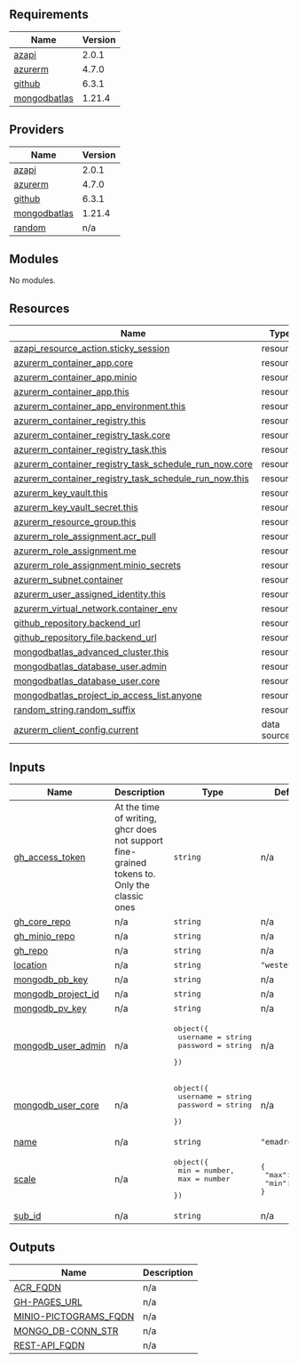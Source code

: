 <!-- BEGIN_TF_DOCS -->
## Requirements

| Name | Version |
|------|---------|
| <a name="requirement_azapi"></a> [azapi](#requirement\_azapi) | 2.0.1 |
| <a name="requirement_azurerm"></a> [azurerm](#requirement\_azurerm) | 4.7.0 |
| <a name="requirement_github"></a> [github](#requirement\_github) | 6.3.1 |
| <a name="requirement_mongodbatlas"></a> [mongodbatlas](#requirement\_mongodbatlas) | 1.21.4 |

## Providers

| Name | Version |
|------|---------|
| <a name="provider_azapi"></a> [azapi](#provider\_azapi) | 2.0.1 |
| <a name="provider_azurerm"></a> [azurerm](#provider\_azurerm) | 4.7.0 |
| <a name="provider_github"></a> [github](#provider\_github) | 6.3.1 |
| <a name="provider_mongodbatlas"></a> [mongodbatlas](#provider\_mongodbatlas) | 1.21.4 |
| <a name="provider_random"></a> [random](#provider\_random) | n/a |

## Modules

No modules.

## Resources

| Name | Type |
|------|------|
| [azapi_resource_action.sticky_session](https://registry.terraform.io/providers/Azure/azapi/2.0.1/docs/resources/resource_action) | resource |
| [azurerm_container_app.core](https://registry.terraform.io/providers/hashicorp/azurerm/4.7.0/docs/resources/container_app) | resource |
| [azurerm_container_app.minio](https://registry.terraform.io/providers/hashicorp/azurerm/4.7.0/docs/resources/container_app) | resource |
| [azurerm_container_app.this](https://registry.terraform.io/providers/hashicorp/azurerm/4.7.0/docs/resources/container_app) | resource |
| [azurerm_container_app_environment.this](https://registry.terraform.io/providers/hashicorp/azurerm/4.7.0/docs/resources/container_app_environment) | resource |
| [azurerm_container_registry.this](https://registry.terraform.io/providers/hashicorp/azurerm/4.7.0/docs/resources/container_registry) | resource |
| [azurerm_container_registry_task.core](https://registry.terraform.io/providers/hashicorp/azurerm/4.7.0/docs/resources/container_registry_task) | resource |
| [azurerm_container_registry_task.this](https://registry.terraform.io/providers/hashicorp/azurerm/4.7.0/docs/resources/container_registry_task) | resource |
| [azurerm_container_registry_task_schedule_run_now.core](https://registry.terraform.io/providers/hashicorp/azurerm/4.7.0/docs/resources/container_registry_task_schedule_run_now) | resource |
| [azurerm_container_registry_task_schedule_run_now.this](https://registry.terraform.io/providers/hashicorp/azurerm/4.7.0/docs/resources/container_registry_task_schedule_run_now) | resource |
| [azurerm_key_vault.this](https://registry.terraform.io/providers/hashicorp/azurerm/4.7.0/docs/resources/key_vault) | resource |
| [azurerm_key_vault_secret.this](https://registry.terraform.io/providers/hashicorp/azurerm/4.7.0/docs/resources/key_vault_secret) | resource |
| [azurerm_resource_group.this](https://registry.terraform.io/providers/hashicorp/azurerm/4.7.0/docs/resources/resource_group) | resource |
| [azurerm_role_assignment.acr_pull](https://registry.terraform.io/providers/hashicorp/azurerm/4.7.0/docs/resources/role_assignment) | resource |
| [azurerm_role_assignment.me](https://registry.terraform.io/providers/hashicorp/azurerm/4.7.0/docs/resources/role_assignment) | resource |
| [azurerm_role_assignment.minio_secrets](https://registry.terraform.io/providers/hashicorp/azurerm/4.7.0/docs/resources/role_assignment) | resource |
| [azurerm_subnet.container](https://registry.terraform.io/providers/hashicorp/azurerm/4.7.0/docs/resources/subnet) | resource |
| [azurerm_user_assigned_identity.this](https://registry.terraform.io/providers/hashicorp/azurerm/4.7.0/docs/resources/user_assigned_identity) | resource |
| [azurerm_virtual_network.container_env](https://registry.terraform.io/providers/hashicorp/azurerm/4.7.0/docs/resources/virtual_network) | resource |
| [github_repository.backend_url](https://registry.terraform.io/providers/integrations/github/6.3.1/docs/resources/repository) | resource |
| [github_repository_file.backend_url](https://registry.terraform.io/providers/integrations/github/6.3.1/docs/resources/repository_file) | resource |
| [mongodbatlas_advanced_cluster.this](https://registry.terraform.io/providers/mongodb/mongodbatlas/1.21.4/docs/resources/advanced_cluster) | resource |
| [mongodbatlas_database_user.admin](https://registry.terraform.io/providers/mongodb/mongodbatlas/1.21.4/docs/resources/database_user) | resource |
| [mongodbatlas_database_user.core](https://registry.terraform.io/providers/mongodb/mongodbatlas/1.21.4/docs/resources/database_user) | resource |
| [mongodbatlas_project_ip_access_list.anyone](https://registry.terraform.io/providers/mongodb/mongodbatlas/1.21.4/docs/resources/project_ip_access_list) | resource |
| [random_string.random_suffix](https://registry.terraform.io/providers/hashicorp/random/latest/docs/resources/string) | resource |
| [azurerm_client_config.current](https://registry.terraform.io/providers/hashicorp/azurerm/4.7.0/docs/data-sources/client_config) | data source |

## Inputs

| Name | Description | Type | Default | Required |
|------|-------------|------|---------|:--------:|
| <a name="input_gh_access_token"></a> [gh\_access\_token](#input\_gh\_access\_token) | At the time of writing, ghcr does not support fine-grained tokens to. Only the classic ones | `string` | n/a | yes |
| <a name="input_gh_core_repo"></a> [gh\_core\_repo](#input\_gh\_core\_repo) | n/a | `string` | n/a | yes |
| <a name="input_gh_minio_repo"></a> [gh\_minio\_repo](#input\_gh\_minio\_repo) | n/a | `string` | n/a | yes |
| <a name="input_gh_repo"></a> [gh\_repo](#input\_gh\_repo) | n/a | `string` | n/a | yes |
| <a name="input_location"></a> [location](#input\_location) | n/a | `string` | `"westeurope"` | no |
| <a name="input_mongodb_pb_key"></a> [mongodb\_pb\_key](#input\_mongodb\_pb\_key) | n/a | `string` | n/a | yes |
| <a name="input_mongodb_project_id"></a> [mongodb\_project\_id](#input\_mongodb\_project\_id) | n/a | `string` | n/a | yes |
| <a name="input_mongodb_pv_key"></a> [mongodb\_pv\_key](#input\_mongodb\_pv\_key) | n/a | `string` | n/a | yes |
| <a name="input_mongodb_user_admin"></a> [mongodb\_user\_admin](#input\_mongodb\_user\_admin) | n/a | <pre>object({<br/>    username = string<br/>    password = string<br/>  })</pre> | n/a | yes |
| <a name="input_mongodb_user_core"></a> [mongodb\_user\_core](#input\_mongodb\_user\_core) | n/a | <pre>object({<br/>    username = string<br/>    password = string<br/>  })</pre> | n/a | yes |
| <a name="input_name"></a> [name](#input\_name) | n/a | `string` | `"emadrestapi"` | no |
| <a name="input_scale"></a> [scale](#input\_scale) | n/a | <pre>object({<br/>    min = number,<br/>    max = number<br/>  })</pre> | <pre>{<br/>  "max": 1,<br/>  "min": 1<br/>}</pre> | no |
| <a name="input_sub_id"></a> [sub\_id](#input\_sub\_id) | n/a | `string` | n/a | yes |

## Outputs

| Name | Description |
|------|-------------|
| <a name="output_ACR_FQDN"></a> [ACR\_FQDN](#output\_ACR\_FQDN) | n/a |
| <a name="output_GH-PAGES_URL"></a> [GH-PAGES\_URL](#output\_GH-PAGES\_URL) | n/a |
| <a name="output_MINIO-PICTOGRAMS_FQDN"></a> [MINIO-PICTOGRAMS\_FQDN](#output\_MINIO-PICTOGRAMS\_FQDN) | n/a |
| <a name="output_MONGO_DB-CONN_STR"></a> [MONGO\_DB-CONN\_STR](#output\_MONGO\_DB-CONN\_STR) | n/a |
| <a name="output_REST-API_FQDN"></a> [REST-API\_FQDN](#output\_REST-API\_FQDN) | n/a |
<!-- END_TF_DOCS -->